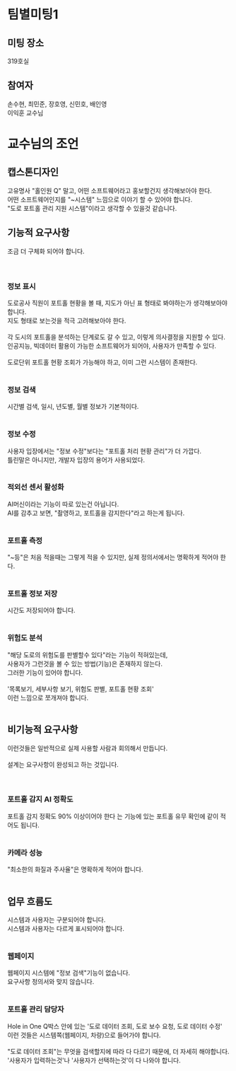 # 팀별미팅1
## 미팅 장소
319호실

## 참여자
손수현, 최민준, 장호영, 신민호, 배인영<br>
이익훈 교수님



# 교수님의 조언




## 캡스톤디자인
고유명사 "홀인원 Q" 말고, 어떤 소프트웨어라고 홍보할건지 생각해보아야 한다.<br>
어떤 소프트웨어인지를 "~시스템" 느낌으로 이야기 할 수 있어야 합니다.<br>
"도로 포트홀 관리 지원 시스템"이라고 생각할 수 있을것 같습니다.<br>





## 기능적 요구사항
조금 더 구체화 되어야 합니다.<br>
<br>
<br>

### 정보 표시
도로공사 직원이 포트홀 현황을 볼 때, 지도가 아닌 표 형태로 봐야하는가 생각해보아야 합니다.<br>
지도 형태로 보는것을 적극 고려해보아야 한다.<br>
<br>
각 도시의 포트홀을 분석하는 단계로도 갈 수 있고, 이렇게 의사결정을 지원할 수 있다.<br>
인공지능, 빅데이터 활용이 가능한 소프트웨어가 되어야, 사용자가 만족할 수 있다.<br>
<br>
도로단위 포트홀 현황 조회가 가능해야 하고, 이미 그런 시스템이 존재한다.<br>
<br>
### 정보 검색
시간별 검색, 일시, 년도별, 월별 정보가 기본적이다.<br>
<br>
### 정보 수정
사용자 입장에서는 "정보 수정"보다는 "포트홀 처리 현황 관리"가 더 가깝다.<br>
틀린말은 아니지만, 개발자 입장의 용어가 사용되었다.<br>
<br>
### 적외선 센서 활성화
AI머신이라는 기능이 따로 있는건 아닙니다.<br>
AI를 감추고 보면, "촬영하고, 포트홀을 감지한다"라고 하는게 됩니다.<br>
<br>
### 포트홀 측정
"~등"은 처음 적을때는 그렇게 적을 수 있지만, 실제 정의서에서는 명확하게 적어야  한다.<br>
<br>
### 포트홀 정보 저장
시간도 저장되어야 합니다.<br>
<br>
### 위험도 분석
"해당 도로의 위험도를 판별할수 있다"라는 기능이 적혀있는데,<br>
사용자가 그런것을 볼 수 있는 방법(기능)은 존재하지 않는다.<br>
그러한 기능이 있어야 합니다.<br>
<br>
'목록보기, 세부사항 보기, 위험도 판별, 포트홀 현황 조회'<br>
이런 느낌으로 쪼개져야 합니다.<br>
<br>




## 비기능적 요구사항
이런것들은 일반적으로 실제 사용할 사람과 회의해서 만듭니다.<br>
<br>
설계는 요구사항이 완성되고 하는 것입니다.<br>
<br>
<br>

### 포트홀 감지 AI 정확도
포트홀 감지 정확도 90% 이상이어야 한다 는 기능에 있는 포트홀 유무 확인에 같이 적어도 됩니다.<br>
<br>

### 카메라 성능
"최소한의 화질과 주사율"은 명확하게 적어야 합니다.<br>
<br>

## 업무 흐름도
시스템과 사용자는 구분되어야 합니다.<br>
시스템과 사용자는 다르게 표시되어야 합니다.<br>
<br>

### 웹페이지
웹페이지 시스템에 "정보 검색"기능이 없습니다.<br>
요구사항 정의서와 맞지 않습니다.<br>
<br>

### 포트홀 관리 담당자
Hole in One Q박스 안에 있는 '도로 데이터 조회, 도로 보수 요청, 도로 데이터 수정'<br>
이런 것들은 시스템쪽(웹페이지, 차량)으로 들어가야 합니다.<br>
<br>
"도로 데이터 조회"는 무엇을 검색할지에 따라 다 다르기 때문에, 더 자세히 해야합니다.<br>
'사용자가 입력하는것'나 '사용자가 선택하는것'이 다 나와야 합니다.<br>
<br>
<br>
<br>








